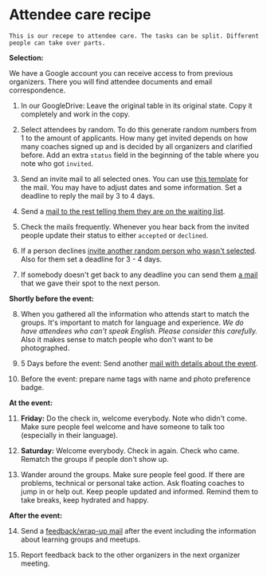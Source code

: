 # Attendee care recipe

`This is our recepe to attendee care. The tasks can be split. Different people can take over parts.`

**Selection:**

We have a Google account you can receive access to from previous organizers. There you will find attendee documents and email correspondence.

1. In our GoogleDrive:
Leave the original table in its original state.
Copy it completely and work in the copy.

2. Select attendees by random. To do this generate random numbers from 1 to the amount of applicants. How many get invited depends on how many coaches signed up and is decided by all organizers and clarified before. Add an extra `status` field in the beginning of the table where you note who got `invited`.

3. Send an invite mail to all selected ones. You can use [this template](https://github.com/clojurebridge-berlin/organization/blob/master/email_templates/all_mails_to_attendees.md#mail-1---to-the-selected) for the mail. You may have to adjust dates and some information. Set a deadline to reply the mail by 3 to 4 days.

4. Send a [mail to the rest telling them they are on the waiting list](https://github.com/clojurebridge-berlin/organization/blob/master/email_templates/all_mails_to_attendees.md#mail-2---waitinglist).

5. Check the mails frequently. Whenever you hear back from the invited people update their status to either `accepted` or `declined`.

6. If a person declines [invite another random person who wasn't selected](https://github.com/clojurebridge-berlin/organization/blob/master/email_templates/all_mails_to_attendees.md#inviting-from-waiting-list). Also for them set a deadline for 3 - 4 days.

7. If somebody doesn't get back to any deadline you can send them [a mail](https://github.com/clojurebridge-berlin/organization/blob/master/email_templates/all_mails_to_attendees.md#to-applicants-who-didnt-get-back) that we gave their spot to the next person.

**Shortly before the event:**

8. When you gathered all the information who attends start to match the groups. It's important to match for language and experience. *We do have attendees who can't speak English. Please consider this carefully.* Also it makes sense to match people who don't want to be photographed.

9. 5 Days before the event: Send another [mail with details about the event](https://github.com/clojurebridge-berlin/organization/blob/master/email_templates/all_mails_to_attendees.md#mail-3---information-before-the-event).

10. Before the event: prepare name tags with name and photo preference badge.

**At the event:**

11. **Friday:** Do the check in, welcome everybody. Note who didn't come. Make sure people feel welcome and have someone to talk too (especially in their language).

12. **Saturday:** Welcome everybody. Check in again. Check who came. Rematch the groups if people don't show up.

13. Wander around the groups. Make sure people feel good. If there are problems, technical or personal take action. Ask floating coaches to jump in or help out. Keep people updated and informed. Remind them to take breaks, keep hydrated and happy.

**After the event:**

14. Send a [feedback/wrap-up mail](https://github.com/clojurebridge-berlin/organization/blob/master/email_templates/all_mails_to_attendees.md#mail-4---feedback-and-wrapup) after the event including the information about learning groups and meetups.

15. Report feedback back to the other organizers in the next organizer meeting.

